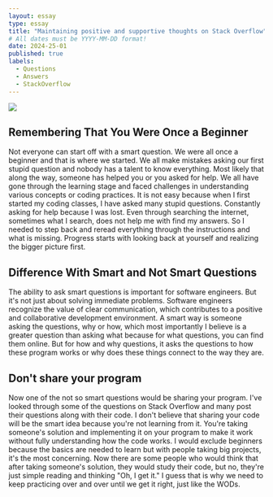 ```yaml
---
layout: essay
type: essay
title: "Maintaining positive and supportive thoughts on Stack Overflow"
# All dates must be YYYY-MM-DD format!
date: 2024-25-01
published: true
labels:
  - Questions
  - Answers
  - StackOverflow
---
```


<img class="img-fluid" src="../img/smart-question-image.png">

## Remembering That You Were Once a Beginner

Not everyone can start off with a smart question. We were all once a beginner and that is where we started. We all make mistakes asking our first stupid question and nobody has a talent to know everything.
Most likely that along the way, someone has helped you or you asked for help. We all have gone through the learning stage and faced challenges in understanding various concepts or coding practices. It is not easy because
when I first started my coding classes, I have asked many stupid questions. Constantly asking for help because I was lost. Even through searching the internet, sometimes what I search, does not help me with find my answers. So I needed to step back and reread everything through the instructions and what is missing. Progress starts with looking back at yourself and realizing the bigger picture first.

## Difference With Smart and Not Smart Questions

The ability to ask smart questions is important for software engineers. But it's not just about solving immediate problems. Software engineers recognize the value of clear communication, which contributes to a positive and collaborative development environment. A smart way is someone asking the questions, why or how, which most importantly I believe is a greater question than asking what because for what questions, you can find them online. But for how and why questions, it asks the questions to how these program works or why does these things connect to the way they are.

## Don't share your program

Now one of the not so smart questions would be sharing your program. I've looked through some of the questions on Stack Overflow and many post their questions along with their code. I don't believe that sharing your code will be the smart idea because you're not learning from it. You're taking someone's solution and implementing it on your program to make it work without fully understanding how the code works. I would exclude beginners because the basics are needed to learn but with people taking big projects, it's the most concerning. Now there are some people who would think that after taking someone's solution, they would study their code, but no, they're just simple reading and thinking "Oh, I get it." I guess that is why we need to keep practicing over and over until we get it right, just like the WODs.

